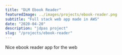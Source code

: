 ```yaml
---
title: "DLM Ebook Reader"
featuredImage: ../images/projects/ebook-reader.png
subtitle: "Full stack web app made in AWS"
date: "2020-04-20"
description: "jdpas project"
slug: "/projects/ebook-reader"
---
```


Nice ebook reader app for the web